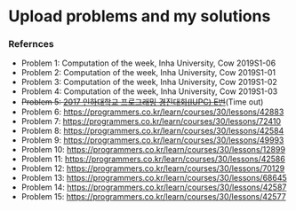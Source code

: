 # Upload problems and my solutions



### Refernces

* Problem 1: Computation of the week, Inha University, Cow 2019S1-06
* Problem 2: Computation of the week, Inha University, Cow 2019S1-01
* Problem 3: Computation of the week, Inha University, Cow 2019S1-02
* Problem 4: Computation of the week, Inha University, Cow 2019S1-03
* ~~Problem 5: [2017 인하대학교 프로그래밍 경진대회(IUPC) E번](https://www.acmicpc.net/problem/14616)~~(Time out)
* Problem 6: https://programmers.co.kr/learn/courses/30/lessons/42883
* Problem 7: https://programmers.co.kr/learn/courses/30/lessons/72410
* Problem 8: https://programmers.co.kr/learn/courses/30/lessons/42584
* Problem 9:  https://programmers.co.kr/learn/courses/30/lessons/49993
* Problem 10: https://programmers.co.kr/learn/courses/30/lessons/12899
* Problem 11: https://programmers.co.kr/learn/courses/30/lessons/42586
* Problem 12: https://programmers.co.kr/learn/courses/30/lessons/70129
* Problem 13: https://programmers.co.kr/learn/courses/30/lessons/68645
* Problem 14: https://programmers.co.kr/learn/courses/30/lessons/42587
* Problem 15: https://programmers.co.kr/learn/courses/30/lessons/42577

